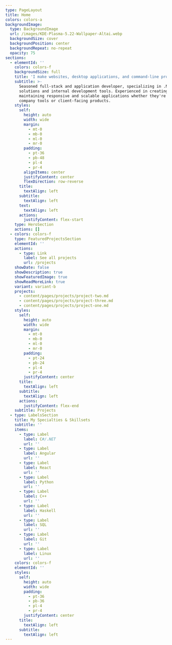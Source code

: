 ```yaml
---
type: PageLayout
title: Home
colors: colors-a
backgroundImage:
  type: BackgroundImage
  url: /images/KDE-Plasma-5.22-Wallpaper-Altai.webp
  backgroundSize: cover
  backgroundPosition: center
  backgroundRepeat: no-repeat
  opacity: 75
sections:
  - elementId: ''
    colors: colors-f
    backgroundSize: full
    title: 'I make websites, desktop applications, and command-line programs'
    subtitle: >-
      Seasoned full-stack and application developer, specializing in .NET
      solutions and internal development tools. Experienced in creating and
      maintaining responsive and scalable applications whether they're internal
      company tools or client-facing products.
    styles:
      self:
        height: auto
        width: wide
        margin:
          - mt-0
          - mb-0
          - ml-0
          - mr-0
        padding:
          - pt-36
          - pb-48
          - pl-4
          - pr-4
        alignItems: center
        justifyContent: center
        flexDirection: row-reverse
      title:
        textAlign: left
      subtitle:
        textAlign: left
      text:
        textAlign: left
      actions:
        justifyContent: flex-start
    type: HeroSection
    actions: []
  - colors: colors-f
    type: FeaturedProjectsSection
    elementId: ''
    actions:
      - type: Link
        label: See all projects
        url: /projects
    showDate: false
    showDescription: true
    showFeaturedImage: true
    showReadMoreLink: true
    variant: variant-b
    projects:
      - content/pages/projects/project-two.md
      - content/pages/projects/project-three.md
      - content/pages/projects/project-one.md
    styles:
      self:
        height: auto
        width: wide
        margin:
          - mt-0
          - mb-0
          - ml-0
          - mr-0
        padding:
          - pt-24
          - pb-24
          - pl-4
          - pr-4
        justifyContent: center
      title:
        textAlign: left
      subtitle:
        textAlign: left
      actions:
        justifyContent: flex-end
    subtitle: Projects
  - type: LabelsSection
    title: My Specialties & Skillsets
    subtitle: ''
    items:
      - type: Label
        label: C#/.NET
        url: ''
      - type: Label
        label: Angular
        url: ''
      - type: Label
        label: React
        url: ''
      - type: Label
        label: Python
        url: ''
      - type: Label
        label: C++
        url: ''
      - type: Label
        label: Haskell
        url: ''
      - type: Label
        label: SQL
        url: ''
      - type: Label
        label: Git
        url: ''
      - type: Label
        label: Linux
        url: ''
    colors: colors-f
    elementId: ''
    styles:
      self:
        height: auto
        width: wide
        padding:
          - pt-36
          - pb-36
          - pl-4
          - pr-4
        justifyContent: center
      title:
        textAlign: left
      subtitle:
        textAlign: left
---
```

